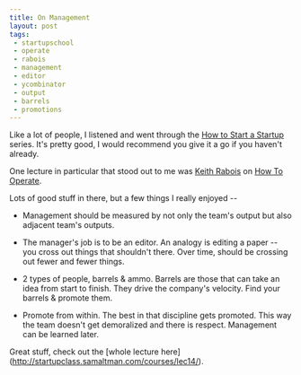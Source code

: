 ```yaml
---
title: On Management
layout: post
tags:
 - startupschool
 - operate
 - rabois
 - management
 - editor
 - ycombinator
 - output
 - barrels
 - promotions
---
```



Like a lot of people, I listened and went through the [How to Start a Startup](http://startupclass.samaltman.com/) series. It's pretty good, I would recommend you give it a go if you haven't already.

One lecture in particular that stood out to me was [Keith Rabois](http://twitter.com/rabois) on [How To Operate](http://startupclass.samaltman.com/courses/lec14/). 

Lots of good stuff in there, but a few things I really enjoyed --

* Management should be measured by not only the team's output but also adjacent team's outputs. 

* The manager's job is to be an editor. An analogy is editing a paper -- you cross out things that shouldn't there. Over time, should be crossing out fewer and fewer things.

* 2 types of people, barrels & ammo. Barrels are those that can take an idea from start to finish. They drive the company's velocity. Find your barrels & promote them.

* Promote from within. The best in that discipline gets promoted. This way the team doesn't get demoralized and there is respect. Management can be learned later.

Great stuff, check out the [whole lecture here] (http://startupclass.samaltman.com/courses/lec14/).